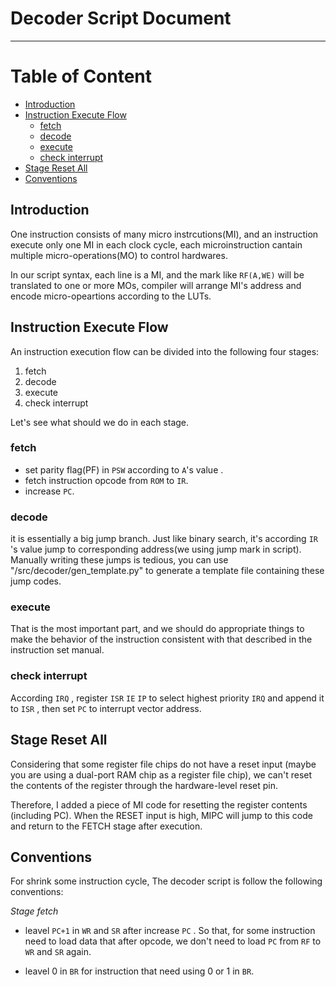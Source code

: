 # Decoder Script Document  <!-- omit in toc -->
---
# Table of Content  <!-- omit in toc -->
- [Introduction](#introduction)
- [Instruction Execute Flow](#instruction-execute-flow)
  - [fetch](#fetch)
  - [decode](#decode)
  - [execute](#execute)
  - [check interrupt](#check-interrupt)
- [Stage Reset All](#stage-reset-all)
- [Conventions](#conventions)

## Introduction

 One instruction consists of many micro instrcutions(MI), and an instruction execute only one MI in each clock cycle, each microinstruction cantain multiple micro-operations(MO) to control hardwares.

 In our script syntax, each line is a MI, and the mark like `RF(A,WE)` will be translated to one or more MOs, compiler will arrange MI's address and encode micro-opeartions according to the LUTs.

## Instruction Execute Flow

 An instruction execution flow can be divided into the following four stages:

 1. fetch
 2. decode
 3. execute
 4. check interrupt

 Let's see what should we do in each stage.

### fetch

* set parity flag(PF) in `PSW` according to `A`'s value .
* fetch instruction opcode from `ROM` to `IR`.
* increase `PC`.

### decode

 it is essentially a big jump branch. Just like binary search, it's according `IR` 's value jump to corresponding address(we using jump mark in script). Manually writing these jumps is tedious, you can use "/src/decoder/gen_template.py" to generate a template file containing these jump codes.

### execute

 That is the most important part, and we should do appropriate things to make the behavior of the instruction consistent with that described in the instruction set manual.

### check interrupt

According `IRQ` , register `ISR`  `IE`  `IP` to select highest priority `IRQ` and append it to `ISR` , then set `PC` to interrupt vector address.

## Stage Reset All

 Considering that some register file chips do not have a reset input (maybe you are using a dual-port RAM chip as a register file chip), we can't reset the contents of the register through the hardware-level reset pin.

 Therefore, I added a piece of MI code for resetting the register contents (including PC). When the RESET input is high, MIPC will jump to this code and return to the FETCH stage after execution.

## Conventions

 For shrink some instruction cycle, The decoder script is follow the following conventions:

 *Stage fetch*
- leavel `PC+1` in `WR` and `SR` after increase `PC` . So that, for some instruction need to load data that after opcode, we don't need to load `PC` from `RF` to `WR` and `SR` again.

- leavel 0 in `BR` for instruction that need using 0 or 1 in `BR`.